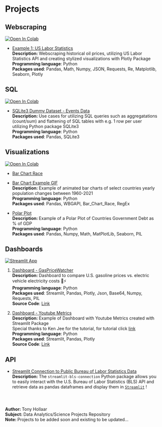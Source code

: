 # Projects

## Webscraping
<a target="_blank" href="https://colab.research.google.com/github/tonyhollaar/projects/blob/main/Example_1_Web_Scraping_Public_Dataset%20-%20US%20Labor%20Statistics.ipynb">
  <img src="https://colab.research.google.com/assets/colab-badge.svg" alt="Open In Colab"/>
</a>

- [Example 1: US Labor Statistics](https://github.com/tonyhollaar/projects/blob/102e74fe13c980e7d694f4904db9fa0553eaa47e/Example%201:%20Web%20Scraping%20Public%20Dataset%20-%20US%20Labor%20Statistics.ipynb)
<br> <b> Description: </b> Webscraping historical oil prices, utilizing US Labor Statistics API and creating stylized visualizations with Plotly Package 
<br> **Programming language**: Python
<br> **Packages used**: Pandas, Math, Numpy, JSON, Requests, Re, Matplotlib, Seaborn, Plotly

## SQL
<a target="_blank" href="https://colab.research.google.com/github/tonyhollaar/projects/blob/67851d175b0f23fbde9a2ada0b8ba190ee559928/SQLite3_Example.ipynb">
  <img src="https://colab.research.google.com/assets/colab-badge.svg" alt="Open In Colab"/>

- [SQLite3 Dummy Dataset - Events Data](https://github.com/tonyhollaar/projects/blob/67851d175b0f23fbde9a2ada0b8ba190ee559928/SQLite3_Example.ipynb)
<br> <b>  Description: </b> Use cases for utilizing SQL queries such as aggregatations (count/sum) and flattening of SQL tables with e.g. 1 row per user utilizing Python package SQLite3
<br> **Programming language**: Python
<br> **Packages used**: Pandas, SQLite3


## Visualizations 
<a target="_blank" href="https://colab.research.google.com/github/tonyhollaar/projects/blob/3fabc8900c74a55d9879b6bc0a4bf03a3cc1b60e/Visualizations_Bar_Chart_Race.ipynb">
  <img src="https://colab.research.google.com/assets/colab-badge.svg" alt="Open In Colab"/>
</a>

- [Bar Chart Race](https://github.com/tonyhollaar/projects/blob/3fabc8900c74a55d9879b6bc0a4bf03a3cc1b60e/Visualizations_Bar_Chart_Race.ipynb)
- [Bar Chart Example GIF](https://github.com/tonyhollaar/projects/blob/12a1514c76c25a08b0c03dabd9712fee72e20f33/Visualizations_Bar_Chart_Race_Example.gif)
<br> <b> Description: </b> Example of animated bar charts of select countries yearly population changes between 1960-2021
<br> **Programming language**: Python
<br> **Packages used**: Pandas, WBGAPI, Bar_Chart_Race, RegEx

- [Polar Plot](https://github.com/tonyhollaar/projects/blob/3fabc8900c74a55d9879b6bc0a4bf03a3cc1b60e/Visualizations_Bar_Chart_Race.ipynb)
<br> <b> Description: </b> Example of a Polar Plot of Countries Government Debt as % of GDP
<br> **Programming language**: Python
<br> **Packages used**: Pandas, Numpy, Math, MatPlotLib, Seaborn, PIL

## Dashboards
[![Streamlit App](https://static.streamlit.io/badges/streamlit_badge_black_white.svg)](https://bls-connection-demo.streamlit.app/)
1. [Dashboard - GasPriceWatcher](https://bls-connection-demo.streamlit.app/) 
<br> <b> Description: </b> Dashboard to compare U.S. gasoline prices vs. electric vehicle electricity costs 🚗⚡
<br> **Programming language**: Python
<br> **Packages used**: Streamlit, Pandas, Plotly, Json, Base64, Numpy, Requests, PIL 
<br> **Source Code**: [Link](https://github.com/tonyhollaar/streamlit_connection)

3. [Dashboard - Youtube Metrics](https://tonyhollaar-dashboards-dashboard-youtube-9g4la2.streamlit.app/)
<br> <b> Description: </b> Example of Dashboard with Youtube Metrics created with Streamlit Package
<br> Special thanks to Ken Jee for the tutorial, for tutorial click [link](https://30days.streamlit.app/?challenge=Day+4#install-the-streamlit-library)
<br> **Programming language**: Python
<br> **Packages used**: Streamlit, Pandas, Plotly
<br> **Source Code**: [Link](https://github.com/tonyhollaar/dashboards)

## API
- [Streamlit Connection to Public Bureau of Labor Statistics Data](https://github.com/tonyhollaar/streamlit_bls_connection)
<br> <b> Description: </b> The `streamlit-bls-connection` Python package allows you to easily interact with the U.S. Bureau of Labor Statistics (BLS) API and retrieve data as pandas dataframes and display them in [`Streamlit`](https://docs.streamlit.io/) !

#
<br> <b> Author: </b> Tony Hollaar
<br> <b> Subject: </b> Data Analytics/Science Projects Repository 
<br> <b> Note: </b> Projects to be added soon and existing to be updated...
